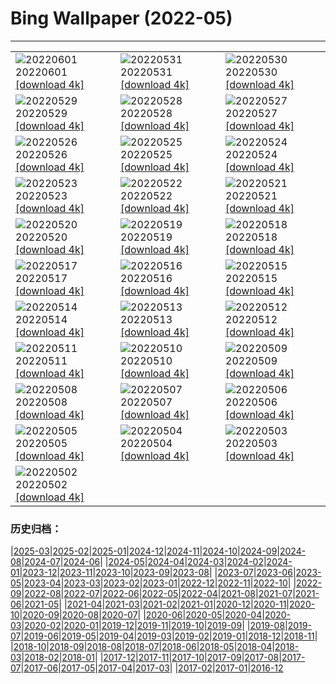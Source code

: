 # Bing Wallpaper (2022-05)
**************

<table><tr><td><img class="wallpaper" src="https://www.bing.com/th?id=OHR.MarovoLagoon_EN-GB9484692339_1920x1080.jpg" alt="20220601"> 20220601 <a class="wallpaper_link" href="https://www.bing.com/th?id=OHR.MarovoLagoon_EN-GB9484692339_UHD.jpg">[download 4k]</a></td><td><img class="wallpaper" src="https://www.bing.com/th?id=OHR.ParrotDay_EN-GB8754108853_1920x1080.jpg" alt="20220531"> 20220531 <a class="wallpaper_link" href="https://www.bing.com/th?id=OHR.ParrotDay_EN-GB8754108853_UHD.jpg">[download 4k]</a></td><td><img class="wallpaper" src="https://www.bing.com/th?id=OHR.Monteverde_EN-GB8432055059_1920x1080.jpg" alt="20220530"> 20220530 <a class="wallpaper_link" href="https://www.bing.com/th?id=OHR.Monteverde_EN-GB8432055059_UHD.jpg">[download 4k]</a></td></tr><tr><td><img class="wallpaper" src="https://www.bing.com/th?id=OHR.HyaliteCreek_EN-GB7617672022_1920x1080.jpg" alt="20220529"> 20220529 <a class="wallpaper_link" href="https://www.bing.com/th?id=OHR.HyaliteCreek_EN-GB7617672022_UHD.jpg">[download 4k]</a></td><td><img class="wallpaper" src="https://www.bing.com/th?id=OHR.PurnululuNP_EN-GB6729482920_1920x1080.jpg" alt="20220528"> 20220528 <a class="wallpaper_link" href="https://www.bing.com/th?id=OHR.PurnululuNP_EN-GB6729482920_UHD.jpg">[download 4k]</a></td><td><img class="wallpaper" src="https://www.bing.com/th?id=OHR.MarinHeadlands_EN-GB6227645999_1920x1080.jpg" alt="20220527"> 20220527 <a class="wallpaper_link" href="https://www.bing.com/th?id=OHR.MarinHeadlands_EN-GB6227645999_UHD.jpg">[download 4k]</a></td></tr><tr><td><img class="wallpaper" src="https://www.bing.com/th?id=OHR.HayFestival_EN-GB5831561161_1920x1080.jpg" alt="20220526"> 20220526 <a class="wallpaper_link" href="https://www.bing.com/th?id=OHR.HayFestival_EN-GB5831561161_UHD.jpg">[download 4k]</a></td><td><img class="wallpaper" src="https://www.bing.com/th?id=OHR.Alhambra_EN-GB5523838365_1920x1080.jpg" alt="20220525"> 20220525 <a class="wallpaper_link" href="https://www.bing.com/th?id=OHR.Alhambra_EN-GB5523838365_UHD.jpg">[download 4k]</a></td><td><img class="wallpaper" src="https://www.bing.com/th?id=OHR.KornatiNP_EN-GB5148037956_1920x1080.jpg" alt="20220524"> 20220524 <a class="wallpaper_link" href="https://www.bing.com/th?id=OHR.KornatiNP_EN-GB5148037956_UHD.jpg">[download 4k]</a></td></tr><tr><td><img class="wallpaper" src="https://www.bing.com/th?id=OHR.RedBellied_EN-GB4326914559_1920x1080.jpg" alt="20220523"> 20220523 <a class="wallpaper_link" href="https://www.bing.com/th?id=OHR.RedBellied_EN-GB4326914559_UHD.jpg">[download 4k]</a></td><td><img class="wallpaper" src="https://www.bing.com/th?id=OHR.ZebraEgret_EN-GB3965312816_1920x1080.jpg" alt="20220522"> 20220522 <a class="wallpaper_link" href="https://www.bing.com/th?id=OHR.ZebraEgret_EN-GB3965312816_UHD.jpg">[download 4k]</a></td><td><img class="wallpaper" src="https://www.bing.com/th?id=OHR.AlbionFalls_EN-GB3019341397_1920x1080.jpg" alt="20220521"> 20220521 <a class="wallpaper_link" href="https://www.bing.com/th?id=OHR.AlbionFalls_EN-GB3019341397_UHD.jpg">[download 4k]</a></td></tr><tr><td><img class="wallpaper" src="https://www.bing.com/th?id=OHR.ApisMellifera_EN-GB2615311707_1920x1080.jpg" alt="20220520"> 20220520 <a class="wallpaper_link" href="https://www.bing.com/th?id=OHR.ApisMellifera_EN-GB2615311707_UHD.jpg">[download 4k]</a></td><td><img class="wallpaper" src="https://www.bing.com/th?id=OHR.RiverBrathay_EN-GB3389261433_1920x1080.jpg" alt="20220519"> 20220519 <a class="wallpaper_link" href="https://www.bing.com/th?id=OHR.RiverBrathay_EN-GB3389261433_UHD.jpg">[download 4k]</a></td><td><img class="wallpaper" src="https://www.bing.com/th?id=OHR.KansasPrairiefire_EN-GB3069839029_1920x1080.jpg" alt="20220518"> 20220518 <a class="wallpaper_link" href="https://www.bing.com/th?id=OHR.KansasPrairiefire_EN-GB3069839029_UHD.jpg">[download 4k]</a></td></tr><tr><td><img class="wallpaper" src="https://www.bing.com/th?id=OHR.SaltPondsMaras_EN-GB2647676299_1920x1080.jpg" alt="20220517"> 20220517 <a class="wallpaper_link" href="https://www.bing.com/th?id=OHR.SaltPondsMaras_EN-GB2647676299_UHD.jpg">[download 4k]</a></td><td><img class="wallpaper" src="https://www.bing.com/th?id=OHR.PawneeOwls_EN-GB2212289021_1920x1080.jpg" alt="20220516"> 20220516 <a class="wallpaper_link" href="https://www.bing.com/th?id=OHR.PawneeOwls_EN-GB2212289021_UHD.jpg">[download 4k]</a></td><td><img class="wallpaper" src="https://www.bing.com/th?id=OHR.BerninaBloodMoon_EN-GB1356164428_1920x1080.jpg" alt="20220515"> 20220515 <a class="wallpaper_link" href="https://www.bing.com/th?id=OHR.BerninaBloodMoon_EN-GB1356164428_UHD.jpg">[download 4k]</a></td></tr><tr><td><img class="wallpaper" src="https://www.bing.com/th?id=OHR.WindmillDay_EN-GB0601293050_1920x1080.jpg" alt="20220514"> 20220514 <a class="wallpaper_link" href="https://www.bing.com/th?id=OHR.WindmillDay_EN-GB0601293050_UHD.jpg">[download 4k]</a></td><td><img class="wallpaper" src="https://www.bing.com/th?id=OHR.MaasaiGiraffe_EN-GB9613453778_1920x1080.jpg" alt="20220513"> 20220513 <a class="wallpaper_link" href="https://www.bing.com/th?id=OHR.MaasaiGiraffe_EN-GB9613453778_UHD.jpg">[download 4k]</a></td><td><img class="wallpaper" src="https://www.bing.com/th?id=OHR.RedCross_EN-GB9005411116_1920x1080.jpg" alt="20220512"> 20220512 <a class="wallpaper_link" href="https://www.bing.com/th?id=OHR.RedCross_EN-GB9005411116_UHD.jpg">[download 4k]</a></td></tr><tr><td><img class="wallpaper" src="https://www.bing.com/th?id=OHR.OiaVillage_EN-GB8555086133_1920x1080.jpg" alt="20220511"> 20220511 <a class="wallpaper_link" href="https://www.bing.com/th?id=OHR.OiaVillage_EN-GB8555086133_UHD.jpg">[download 4k]</a></td><td><img class="wallpaper" src="https://www.bing.com/th?id=OHR.LaughingSeal_EN-GB7827062892_1920x1080.jpg" alt="20220510"> 20220510 <a class="wallpaper_link" href="https://www.bing.com/th?id=OHR.LaughingSeal_EN-GB7827062892_UHD.jpg">[download 4k]</a></td><td><img class="wallpaper" src="https://www.bing.com/th?id=OHR.GoremeNationalPark_EN-GB7930854710_1920x1080.jpg" alt="20220509"> 20220509 <a class="wallpaper_link" href="https://www.bing.com/th?id=OHR.GoremeNationalPark_EN-GB7930854710_UHD.jpg">[download 4k]</a></td></tr><tr><td><img class="wallpaper" src="https://www.bing.com/th?id=OHR.TeatroAntico_EN-GB7483884624_1920x1080.jpg" alt="20220508"> 20220508 <a class="wallpaper_link" href="https://www.bing.com/th?id=OHR.TeatroAntico_EN-GB7483884624_UHD.jpg">[download 4k]</a></td><td><img class="wallpaper" src="https://www.bing.com/th?id=OHR.SwedishAntenna_EN-GB7111770866_1920x1080.jpg" alt="20220507"> 20220507 <a class="wallpaper_link" href="https://www.bing.com/th?id=OHR.SwedishAntenna_EN-GB7111770866_UHD.jpg">[download 4k]</a></td><td><img class="wallpaper" src="https://www.bing.com/th?id=OHR.HertfordshireBluebells_EN-GB6162717857_1920x1080.jpg" alt="20220506"> 20220506 <a class="wallpaper_link" href="https://www.bing.com/th?id=OHR.HertfordshireBluebells_EN-GB6162717857_UHD.jpg">[download 4k]</a></td></tr><tr><td><img class="wallpaper" src="https://www.bing.com/th?id=OHR.JaliscoAgave_EN-GB6162253047_1920x1080.jpg" alt="20220505"> 20220505 <a class="wallpaper_link" href="https://www.bing.com/th?id=OHR.JaliscoAgave_EN-GB6162253047_UHD.jpg">[download 4k]</a></td><td><img class="wallpaper" src="https://www.bing.com/th?id=OHR.WadiRum_EN-GB6085895254_1920x1080.jpg" alt="20220504"> 20220504 <a class="wallpaper_link" href="https://www.bing.com/th?id=OHR.WadiRum_EN-GB6085895254_UHD.jpg">[download 4k]</a></td><td><img class="wallpaper" src="https://www.bing.com/th?id=OHR.PlitviceBoardwalk_EN-GB6033298195_1920x1080.jpg" alt="20220503"> 20220503 <a class="wallpaper_link" href="https://www.bing.com/th?id=OHR.PlitviceBoardwalk_EN-GB6033298195_UHD.jpg">[download 4k]</a></td></tr><tr><td><img class="wallpaper" src="https://www.bing.com/th?id=OHR.TravertineTurkey_EN-GB5969668571_1920x1080.jpg" alt="20220502"> 20220502 <a class="wallpaper_link" href="https://www.bing.com/th?id=OHR.TravertineTurkey_EN-GB5969668571_UHD.jpg">[download 4k]</a></td><td></td><td></td></tr></table>

### 历史归档：

|[2025-03](/../2025-03/2025-03.md)|[2025-02](/../2025-02/2025-02.md)|[2025-01](/../2025-01/2025-01.md)|[2024-12](/../2024-12/2024-12.md)|[2024-11](/../2024-11/2024-11.md)|[2024-10](/../2024-10/2024-10.md)|[2024-09](/../2024-09/2024-09.md)|[2024-08](/../2024-08/2024-08.md)|[2024-07](/../2024-07/2024-07.md)|[2024-06](/../2024-06/2024-06.md)|
|[2024-05](/../2024-05/2024-05.md)|[2024-04](/../2024-04/2024-04.md)|[2024-03](/../2024-03/2024-03.md)|[2024-02](/../2024-02/2024-02.md)|[2024-01](/../2024-01/2024-01.md)|[2023-12](/../2023-12/2023-12.md)|[2023-11](/../2023-11/2023-11.md)|[2023-10](/../2023-10/2023-10.md)|[2023-09](/../2023-09/2023-09.md)|[2023-08](/../2023-08/2023-08.md)|
|[2023-07](/../2023-07/2023-07.md)|[2023-06](/../2023-06/2023-06.md)|[2023-05](/../2023-05/2023-05.md)|[2023-04](/../2023-04/2023-04.md)|[2023-03](/../2023-03/2023-03.md)|[2023-02](/../2023-02/2023-02.md)|[2023-01](/../2023-01/2023-01.md)|[2022-12](/../2022-12/2022-12.md)|[2022-11](/../2022-11/2022-11.md)|[2022-10](/../2022-10/2022-10.md)|
|[2022-09](/../2022-09/2022-09.md)|[2022-08](/../2022-08/2022-08.md)|[2022-07](/../2022-07/2022-07.md)|[2022-06](/../2022-06/2022-06.md)|[2022-05](/2022-05.md)|[2022-04](/../2022-04/2022-04.md)|[2021-08](/../2021-08/2021-08.md)|[2021-07](/../2021-07/2021-07.md)|[2021-06](/../2021-06/2021-06.md)|[2021-05](/../2021-05/2021-05.md)|
|[2021-04](/../2021-04/2021-04.md)|[2021-03](/../2021-03/2021-03.md)|[2021-02](/../2021-02/2021-02.md)|[2021-01](/../2021-01/2021-01.md)|[2020-12](/../2020-12/2020-12.md)|[2020-11](/../2020-11/2020-11.md)|[2020-10](/../2020-10/2020-10.md)|[2020-09](/../2020-09/2020-09.md)|[2020-08](/../2020-08/2020-08.md)|[2020-07](/../2020-07/2020-07.md)|
|[2020-06](/../2020-06/2020-06.md)|[2020-05](/../2020-05/2020-05.md)|[2020-04](/../2020-04/2020-04.md)|[2020-03](/../2020-03/2020-03.md)|[2020-02](/../2020-02/2020-02.md)|[2020-01](/../2020-01/2020-01.md)|[2019-12](/../2019-12/2019-12.md)|[2019-11](/../2019-11/2019-11.md)|[2019-10](/../2019-10/2019-10.md)|[2019-09](/../2019-09/2019-09.md)|
|[2019-08](/../2019-08/2019-08.md)|[2019-07](/../2019-07/2019-07.md)|[2019-06](/../2019-06/2019-06.md)|[2019-05](/../2019-05/2019-05.md)|[2019-04](/../2019-04/2019-04.md)|[2019-03](/../2019-03/2019-03.md)|[2019-02](/../2019-02/2019-02.md)|[2019-01](/../2019-01/2019-01.md)|[2018-12](/../2018-12/2018-12.md)|[2018-11](/../2018-11/2018-11.md)|
|[2018-10](/../2018-10/2018-10.md)|[2018-09](/../2018-09/2018-09.md)|[2018-08](/../2018-08/2018-08.md)|[2018-07](/../2018-07/2018-07.md)|[2018-06](/../2018-06/2018-06.md)|[2018-05](/../2018-05/2018-05.md)|[2018-04](/../2018-04/2018-04.md)|[2018-03](/../2018-03/2018-03.md)|[2018-02](/../2018-02/2018-02.md)|[2018-01](/../2018-01/2018-01.md)|
|[2017-12](/../2017-12/2017-12.md)|[2017-11](/../2017-11/2017-11.md)|[2017-10](/../2017-10/2017-10.md)|[2017-09](/../2017-09/2017-09.md)|[2017-08](/../2017-08/2017-08.md)|[2017-07](/../2017-07/2017-07.md)|[2017-06](/../2017-06/2017-06.md)|[2017-05](/../2017-05/2017-05.md)|[2017-04](/../2017-04/2017-04.md)|[2017-03](/../2017-03/2017-03.md)|
|[2017-02](/../2017-02/2017-02.md)|[2017-01](/../2017-01/2017-01.md)|[2016-12](/../2016-12/2016-12.md)